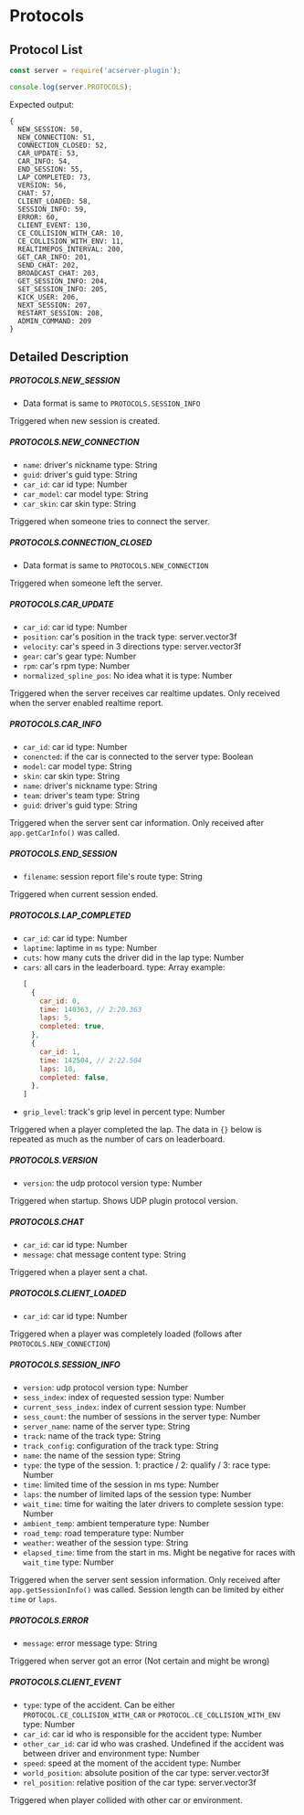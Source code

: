 Protocols
=============
Protocol List
-------------
```js
const server = require('acserver-plugin');

console.log(server.PROTOCOLS);
```
Expected output:
```
{
  NEW_SESSION: 50,      
  NEW_CONNECTION: 51,   
  CONNECTION_CLOSED: 52,
  CAR_UPDATE: 53,       
  CAR_INFO: 54,
  END_SESSION: 55,
  LAP_COMPLETED: 73,
  VERSION: 56,
  CHAT: 57,
  CLIENT_LOADED: 58,
  SESSION_INFO: 59,
  ERROR: 60,
  CLIENT_EVENT: 130,
  CE_COLLISION_WITH_CAR: 10,
  CE_COLLISION_WITH_ENV: 11,
  REALTIMEPOS_INTERVAL: 200,
  GET_CAR_INFO: 201,
  SEND_CHAT: 202,
  BROADCAST_CHAT: 203,
  GET_SESSION_INFO: 204,
  SET_SESSION_INFO: 205,
  KICK_USER: 206,
  NEXT_SESSION: 207,
  RESTART_SESSION: 208,
  ADMIN_COMMAND: 209
}
```

Detailed Description
-------------
##### PROTOCOLS.NEW_SESSION
* Data format is same to `PROTOCOLS.SESSION_INFO`

Triggered when new session is created.

##### PROTOCOLS.NEW_CONNECTION
* `name`: driver's nickname
  type: String
* `guid`: driver's guid
  type: String
* `car_id`: car id
  type: Number
* `car_model`: car model
  type: String
* `car_skin`: car skin
  type: String

Triggered when someone tries to connect the server.

##### PROTOCOLS.CONNECTION_CLOSED
* Data format is same to `PROTOCOLS.NEW_CONNECTION`

Triggered when someone left the server.

##### PROTOCOLS.CAR_UPDATE
* `car_id`: car id
  type: Number
* `position`: car's position in the track
  type: server.vector3f
* `velocity`: car's speed in 3 directions
  type: server.vector3f
* `gear`: car's gear
  type: Number
* `rpm`: car's rpm
  type: Number
* `normalized_spline_pos`: No idea what it is
  type: Number

Triggered when the server receives car realtime updates.
Only received when the server enabled realtime report.

##### PROTOCOLS.CAR_INFO
* `car_id`: car id
  type: Number
* `conencted`: if the car is connected to the server
  type: Boolean
* `model`: car model
  type: String
* `skin`: car skin
  type: String
* `name`: driver's nickname
  type: String
* `team`: driver's team
  type: String
* `guid`: driver's guid
  type: String

Triggered when the server sent car information.
Only received after `app.getCarInfo()` was called.

##### PROTOCOLS.END_SESSION
* `filename`: session report file's route
  type: String

Triggered when current session ended.

##### PROTOCOLS.LAP_COMPLETED
* `car_id`: car id
  type: Number
* `laptime`: laptime in `ms`
  type: Number
* `cuts`: how many cuts the driver did in the lap
  type: Number
* `cars`: all cars in the leaderboard.
  type: Array
  example:
  ```js
  [
    {
      car_id: 0,
      time: 140363, // 2:20.363
      laps: 5,
      completed: true,
    },
    {
      car_id: 1,
      time: 142504, // 2:22.504
      laps: 10,
      completed: false,
    },
  ]
  ```
* `grip_level`: track's grip level in percent
  type: Number

Triggered when a player completed the lap.
The data in `{}` below is repeated as much as the number of cars on leaderboard.


##### PROTOCOLS.VERSION
* `version`: the udp protocol version
  type: Number

Triggered when startup.
Shows UDP plugin protocol version.

##### PROTOCOLS.CHAT
* `car_id`: car id
  type: Number
* `message`: chat message content
  type: String

Triggered when a player sent a chat.

##### PROTOCOLS.CLIENT_LOADED
* `car_id`: car id
  type: Number

Triggered when a player was completely loaded (follows after `PROTOCOLS.NEW_CONNECTION`)

##### PROTOCOLS.SESSION_INFO
* `version`: udp protocol version
  type: Number
* `sess_index`: index of requested session
  type: Number
* `current_sess_index`: index of current session
  type: Number
* `sess_count`: the number of sessions in the server
  type: Number
* `server_name`: name of the server
  type: String
* `track`: name of the track
  type: String
* `track_config`: configuration of the track
  type: String
* `name`: the name of the session
  type: String
* `type`: the type of the session. 1: practice / 2: qualify / 3: race
  type: Number
* `time`: limited time of the session in ms
  type: Number
* `laps`: the number of limited laps of the session
  type: Number
* `wait_time`: time for waiting the later drivers to complete session
  type: Number
* `ambient_temp`: ambient temperature
  type: Number
* `road_temp`: road temperature
  type: Number
* `weather`: weather of the session
  type: String
* `elapsed_time`: time from the start in ms. Might be negative for races with `wait_time`
  type: Number

Triggered when the server sent session information.
Only received after `app.getSessionInfo()` was called.
Session length can be limited by either `time` or `laps`.

##### PROTOCOLS.ERROR
* `message`: error message
  type: String

Triggered when server got an error (Not certain and might be wrong)

##### PROTOCOLS.CLIENT_EVENT
* `type`: type of the accident. Can be either `PROTOCOL.CE_COLLISION_WITH_CAR` or `PROTOCOL.CE_COLLISION_WITH_ENV`
  type: Number
* `car_id`: car id who is responsible for the accident
  type: Number
* `other_car_id`: car id who was crashed. Undefined if the accident was between driver and environment
  type: Number
* `speed`: speed at the moment of the accident
  type: Number
* `world_position`: absolute position of the car
  type: server.vector3f
* `rel_position`: relative position of the car
  type: server.vector3f

Triggered when player collided with other car or environment.